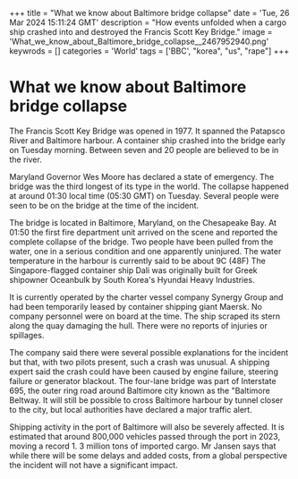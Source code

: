 +++
title = "What we know about Baltimore bridge collapse"
date = 'Tue, 26 Mar 2024 15:11:24 GMT'
description = "How events unfolded when a cargo ship crashed into and destroyed the Francis Scott Key Bridge."
image = 'What_we_know_about_Baltimore_bridge_collapse__2467952940.png'
keywrods =  []
categories = 'World'
tags = ['BBC', "korea", "us", "rape"]
+++

# What we know about Baltimore bridge collapse

The Francis Scott Key Bridge was opened in 1977.
It spanned the Patapsco River and Baltimore harbour.
A container ship crashed into the bridge early on Tuesday morning.
Between seven and 20 people are believed to be in the river.

Maryland Governor Wes Moore has declared a state of emergency.
The bridge was the third longest of its type in the world.
The collapse happened at around 01:30 local time (05:30 GMT) on Tuesday.
Several people were seen to be on the bridge at the time of the incident.

The bridge is located in Baltimore, Maryland, on the Chesapeake Bay.
At 01:50 the first fire department unit arrived on the scene and reported the complete collapse of the bridge.
Two people have been pulled from the water, one in a serious condition and one apparently uninjured.
The water temperature in the harbour is currently said to be about 9C (48F) The Singapore-flagged container ship Dali was originally built for Greek shipowner Oceanbulk by South Korea<bb>'s Hyundai Heavy Industries.

It is currently operated by the charter vessel company Synergy Group and had been temporarily leased by container shipping giant Maersk.
No company personnel were on board at the time.
The ship scraped its stern along the quay damaging the hull.
There were no reports of injuries or spillages.

The company said there were several possible explanations for the incident but that, with two pilots present, such a crash was unusual.
A shipping expert said the crash could have been caused by engine failure, steering failure or generator blackout.
The four-lane bridge was part of Interstate 695, the outer ring road around Baltimore city known as the <bb>"Baltimore Beltway.
It will still be possible to cross Baltimore harbour by tunnel closer to the city, but local authorities have declared a major traffic alert.

Shipping activity in the port of Baltimore will also be severely affected.
It is estimated that around 800,000 vehicles passed through the port in 2023, moving a record 1.
3 million tons of imported cargo.
Mr Jansen says that while there will be some delays and added costs, from a global perspective the incident will not have a significant impact.


